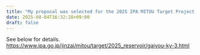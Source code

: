 ```yaml
---
title: "My proposal was selected for the 2025 IPA MITOU Target Project (software development utilizing reservoir computing technology)."
date: 2025-08-04T16:32:28+09:00
draft: false
---
```


See below for details.
https://www.ipa.go.jp/jinzai/mitou/target/2025_reservoir/gaiyou-ky-3.html
